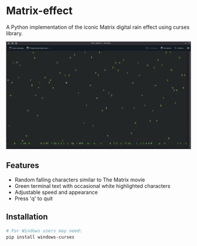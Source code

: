 # Matrix-effect

A Python implementation of the iconic Matrix digital rain effect using curses library.

![photo](img/photo.png)

## Features

- Random falling characters similar to The Matrix movie
- Green terminal text with occasional white highlighted characters
- Adjustable speed and appearance
- Press 'q' to quit

## Installation

```bash
# For Windows users may need:
pip install windows-curses
